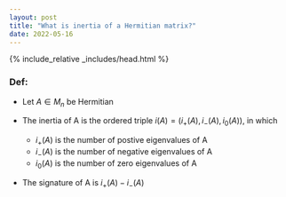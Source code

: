 ```yaml
---
layout: post
title: "What is inertia of a Hermitian matrix?"
date: 2022-05-16
---
```

{% include_relative _includes/head.html %}

### Def: 
- Let $A \in M_n$  be Hermitian
- The inertia of A is the ordered triple $i(A) = (i_+(A), i_-(A), i_0(A))$, in which
    - $i_+(A)$ is the number of postive eigenvalues of A
    - $i_-(A)$ is the number of negative eigenvalues of A
    - $i_0(A)$ is the number of zero eigenvalues of A

- The signature of A is $i_+(A) - i_-(A)$









